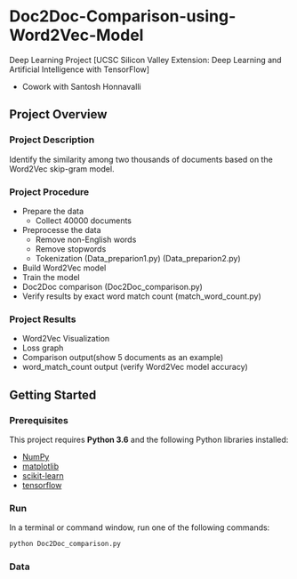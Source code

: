 # Doc2Doc-Comparison-using-Word2Vec-Model
Deep Learning Project [UCSC Silicon Valley Extension: Deep Learning and Artificial Intelligence with TensorFlow]
- Cowork with Santosh Honnavalli

## Project Overview
### Project Description
Identify the similarity among two thousands of documents based on the Word2Vec skip-gram model.

### Project Procedure
- Prepare the data
  - Collect 40000 documents
- Preprocesse the data
  - Remove non-English words
  - Remove stopwords
  - Tokenization
  (Data_preparion1.py) 
  (Data_preparion2.py)
- Build Word2Vec model
- Train the  model
- Doc2Doc comparison
  (Doc2Doc_comparison.py)
- Verify results by exact word match count
  (match_word_count.py)
### Project Results
- Word2Vec Visualization
- Loss graph
- Comparison output(show 5 documents as an example)
- word_match_count output (verify Word2Vec model accuracy)

## Getting Started
### Prerequisites

This project requires **Python 3.6** and the following Python libraries installed:

- [NumPy](http://www.numpy.org/)
- [matplotlib](http://matplotlib.org/)
- [scikit-learn](http://scikit-learn.org/stable/)
- [tensorflow](https://www.tensorflow.org/install/pip)

### Run

In a terminal or command window, run one of the following commands:

```bash
python Doc2Doc_comparison.py
```  

### Data
